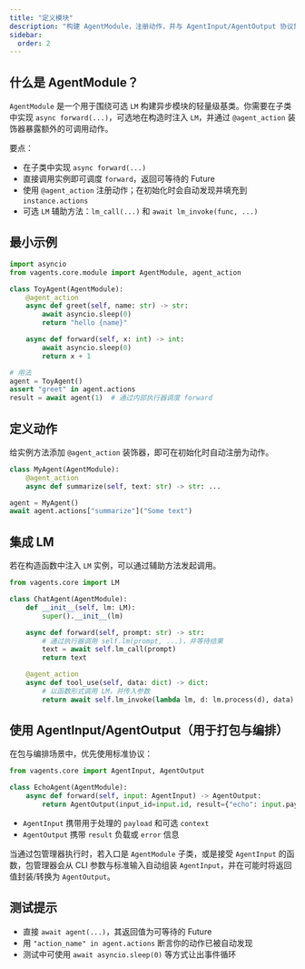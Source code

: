 ```yaml
---
title: "定义模块"
description: "构建 AgentModule，注册动作，并与 AgentInput/AgentOutput 协议集成。"
sidebar:
  order: 2
---
```


## 什么是 AgentModule？

`AgentModule` 是一个用于围绕可选 `LM` 构建异步模块的轻量级基类。你需要在子类中实现 `async forward(...)`，可选地在构造时注入 `LM`，并通过 `@agent_action` 装饰器暴露额外的可调用动作。

要点：

- 在子类中实现 `async forward(...)`
- 直接调用实例即可调度 `forward`，返回可等待的 Future
- 使用 `@agent_action` 注册动作；在初始化时会自动发现并填充到 `instance.actions`
- 可选 `LM` 辅助方法：`lm_call(...)` 和 `await lm_invoke(func, ...)`

## 最小示例

```python
import asyncio
from vagents.core.module import AgentModule, agent_action

class ToyAgent(AgentModule):
    @agent_action
    async def greet(self, name: str) -> str:
        await asyncio.sleep(0)
        return "hello {name}"

    async def forward(self, x: int) -> int:
        await asyncio.sleep(0)
        return x + 1

# 用法
agent = ToyAgent()
assert "greet" in agent.actions
result = await agent(1)  # 通过内部执行器调度 forward
```

## 定义动作

给实例方法添加 `@agent_action` 装饰器，即可在初始化时自动注册为动作。

```python
class MyAgent(AgentModule):
    @agent_action
    async def summarize(self, text: str) -> str: ...

agent = MyAgent()
await agent.actions["summarize"]("Some text")
```

## 集成 LM

若在构造函数中注入 `LM` 实例，可以通过辅助方法发起调用。

```python
from vagents.core import LM

class ChatAgent(AgentModule):
    def __init__(self, lm: LM):
        super().__init__(lm)

    async def forward(self, prompt: str) -> str:
        # 通过执行器调用 self.lm(prompt, ...)，并等待结果
        text = await self.lm_call(prompt)
        return text

    @agent_action
    async def tool_use(self, data: dict) -> dict:
        # 以函数形式调用 LM，并传入参数
        return await self.lm_invoke(lambda lm, d: lm.process(d), data)
```

## 使用 AgentInput/AgentOutput（用于打包与编排）

在包与编排场景中，优先使用标准协议：

```python
from vagents.core import AgentInput, AgentOutput

class EchoAgent(AgentModule):
    async def forward(self, input: AgentInput) -> AgentOutput:
        return AgentOutput(input_id=input.id, result={"echo": input.payload})
```

- `AgentInput` 携带用于处理的 `payload` 和可选 `context`
- `AgentOutput` 携带 `result` 负载或 `error` 信息

当通过包管理器执行时，若入口是 `AgentModule` 子类，或是接受 `AgentInput` 的函数，包管理器会从 CLI 参数与标准输入自动组装 `AgentInput`，并在可能时将返回值封装/转换为 `AgentOutput`。

## 测试提示

- 直接 `await agent(...)`，其返回值为可等待的 Future
- 用 `"action_name" in agent.actions` 断言你的动作已被自动发现
- 测试中可使用 `await asyncio.sleep(0)` 等方式让出事件循环
